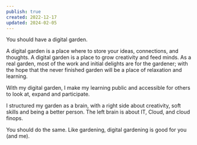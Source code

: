 ```yaml
---
publish: true
created: 2022-12-17
updated: 2024-02-05
---
```

You should have a digital garden.  
  
A digital garden is a place where to store your ideas, connections, and thoughts. A digital garden is a place to grow creativity and feed minds. As a real garden, most of the work and initial delights are for the gardener; with the hope that the never finished garden will be a place of relaxation and learning.  
  
With my digital garden, I make my learning public and accessible for others to look at, expand and participate.  
  
I structured my garden as a brain, with a right side about creativity, soft skills and being a better person. The left brain is about IT, Cloud, and cloud finops.  

You should do the same. Like gardening, digital gardening is good for you (and me).